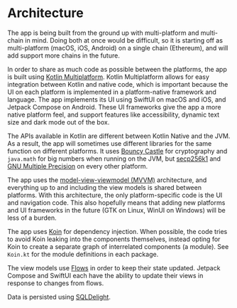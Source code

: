# Architecture

The app is being built from the ground up with multi-platform and multi-chain in mind. Doing both at once would be difficult, so it is starting off as multi-platform (macOS, iOS, Android) on a single chain (Ethereum), and will add support more chains in the future.

In order to share as much code as possible between the platforms, the app is built using [Kotlin Multiplatform](https://kotlinlang.org/lp/mobile/). Kotlin Multiplatform allows for easy integration between Kotlin and native code, which is important because the UI on each platform is implemented in a platform-native framework and language. The app implements its UI using SwiftUI on macOS and iOS, and Jetpack Compose on Android. These UI frameworks give the app a more native platform feel, and support features like accessibility, dynamic text size and dark mode out of the box.

The APIs available in Kotlin are different between Kotlin Native and the JVM. As a result, the app will sometimes use different libraries for the same function on different platforms. It uses [Bouncy Castle](https://www.bouncycastle.org/) for cryptography and `java.math` for big numbers when running on the JVM, but [secp256k1](https://github.com/bitcoin-core/secp256k1) and [GNU Multiple Precision](https://gmplib.org/) on every other platform.

The app uses the [model-view-viewmodel (MVVM)](https://en.wikipedia.org/wiki/Model–view–viewmodel) architecture, and everything up to and including the view models is shared between platforms. With this architecture, the only platform-specific code is the UI and navigation code. This also hopefully means that adding new platforms and UI frameworks in the future (GTK on Linux, WinUI on Windows) will be less of a burden.

The app uses [Koin](https://insert-koin.io) for dependency injection. When possible, the code tries to avoid Koin leaking into the components themselves, instead opting for Koin to create a separate graph of interrelated components (a module). See `Koin.kt` for the module definitions in each package. 

The view models use [Flows](https://kotlinlang.org/docs/flow.html) in order to keep their state updated. Jetpack Compose and SwiftUI each have the ability to update their views in response to changes from flows.

Data is persisted using [SQLDelight](https://cashapp.github.io/sqldelight/).
